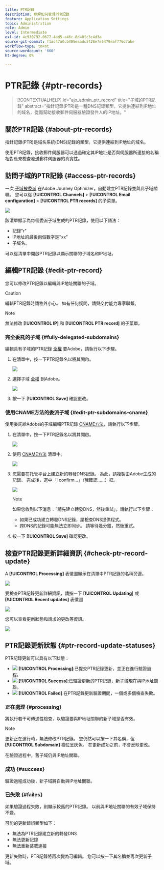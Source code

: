 ```yaml
---
title: PTR記錄
description: 瞭解如何管理PTR記錄
feature: Application Settings
topic: Administration
role: Admin
level: Intermediate
exl-id: 4c930792-0677-4ad5-a46c-8d40fc3c4d3a
source-git-commit: f1ac47a0cb405eaadc5428e7e5479eaf776d7abe
workflow-type: tm+mt
source-wordcount: '660'
ht-degree: 0%

---
```


# PTR記錄 {#ptr-records}

>[!CONTEXTUALHELP]
>id="ajo_admin_ptr_record"
>title="子域的PTR記錄"
>abstract="指針記錄(PTR)是一種DNS記錄類型，它提供連結到IP地址的域名，從而幫助接收郵件伺服器驗證發件人的IP地址。"

## 關於PTR記錄 {#about-ptr-records}

指針記錄(PTR)是域名系統(DNS)記錄的類型，它提供連結到IP地址的域名。

使用PTR記錄，接收郵件伺服器可以通過確定其IP地址是否與伺服器所連接的名稱相對應來檢查發送郵件伺服器的真實性。

## 訪問子域的PTR記錄 {#access-ptr-records}

一次 [子域被委派](delegate-subdomain.md) 在Adobe Journey Optimizer，自動建立PTR記錄並與此子域關聯。 您可以從 **[!UICONTROL Channels]** > **[!UICONTROL Email configuration]** > **[!UICONTROL PTR records]** 的子菜單。

![](assets/ptr-records.png)

該清單顯示為每個委派子域生成的PTR記錄，使用以下語法：

* 記錄&quot;r&quot;
* IP地址的最後兩個數字是&quot;xx&quot;
* 子域名。

可以從清單中開啟PTR記錄以顯示關聯的子域名和IP地址。

## 編輯PTR記錄 {#edit-ptr-record}

您可以修改PTR記錄以編輯與IP地址關聯的子域。

>[!CAUTION]
>
>編輯PTR記錄時請格外小心。 如有任何疑問，請與交付能力專家聯繫。<!--why?-->

>[!NOTE]
>
>無法修改 **[!UICONTROL IP]** 和 **[!UICONTROL PTR record]** 的子菜單。

### 完全委託的子域 {#fully-delegated-subdomains}

編輯具有子域的PTR記錄 [全權](delegate-subdomain.md#full-subdomain-delegation) 要Adobe，請執行以下步驟。

1. 在清單中，按一下PTR記錄名以將其開啟。

   ![](assets/ptr-record-select.png)

1. 選擇子域 [全權](delegate-subdomain.md#full-subdomain-delegation) 到Adobe。

   ![](assets/ptr-record-subdomain.png)

1. 按一下 **[!UICONTROL Save]** 確認更改。

### 使用CNAME方法的委派子域 {#edit-ptr-subdomains-cname}

使用委託給Adobe的子域編輯PTR記錄 [CNAME方法](delegate-subdomain.md#cname-subdomain-delegation)，請執行以下步驟。

1. 在清單中，按一下PTR記錄名以將其開啟。

   ![](assets/ptr-record-select-cname.png)

1. 使用 [CNAME方法](delegate-subdomain.md#cname-subdomain-delegation) 清單中。

   ![](assets/ptr-record-subdomain-cname.png)

1. 您需要在托管平台上建立新的轉發DNS記錄。 為此，請複製由Adobe生成的記錄。 完成後，選中「I confirm...」（我確認……）框。

   ![](assets/ptr-record-subdomain-confirm.png)

   >[!NOTE]
   >
   >如果您收到以下消息：「請先建立轉發DNS，然後重試」，請執行以下步驟：
   >   * 如果已成功建立轉發DNS記錄，請檢查DNS提供程式。
   >   * 跨DNS的記錄可能無法立即同步。 請等待幾分鐘，然後重試。


1. 按一下 **[!UICONTROL Save]** 確認更改。

## 檢查PTR記錄更新詳細資訊 {#check-ptr-record-update}

A **[!UICONTROL Processing]** 表徵圖顯示在清單中PTR記錄的名稱旁邊。

![](assets/ptr-record-updating.png)

要檢查PTR記錄更新詳細資訊，請按一下 **[!UICONTROL Updating]** 或 **[!UICONTROL Recent updates]** 表徵圖

![](assets/ptr-record-recent-update.png)

您可以查看更新狀態和請求的更改等資訊。

![](assets/ptr-record-updates.png)

## PTR記錄更新狀態 {#ptr-record-update-statuses}

PTR記錄更新可以具有以下狀態：

* ![](assets/do-not-localize/ptr-record-processing.png) **[!UICONTROL Processing]**:已提交PTR記錄更新，並正在進行驗證過程。
* ![](assets/do-not-localize/ptr-record-success.png) **[!UICONTROL Success]**:已驗證更新的PTR記錄，新子域現在與IP地址關聯。
* ![](assets/do-not-localize/ptr-record-failed.png) **[!UICONTROL Failed]**:在PTR記錄更新驗證期間，一個或多個檢查失敗。

### 正在處理 {#processing}

將執行若干可傳送性檢查，以驗證要與IP地址關聯的新子域是否有效。 <!--The processing time is around **48h-72h**, and can take up to **7-10 days**.-->

>[!NOTE]
>
>更新正在進行時，無法修改PTR記錄。 您仍然可以按一下其名稱，但 **[!UICONTROL Subdomain]** 欄位呈灰色。 在更新成功之前，不會反映更改。

在驗證過程中，舊子域仍與IP地址關聯。

### 成功 {#success}

驗證過程成功後，新子域將自動與IP地址關聯。

### 已失敗 {#failes}

如果驗證過程失敗，則顯示較舊的PTR記錄。 以前與IP地址關聯的有效子域保持不變。

可能的更新錯誤類型如下：
* 無法為PTR記錄建立新的轉發DNS
* 無法更新記錄
* 無法重新裝載連接

更新失敗時，PTR記錄將再次變為可編輯。 您可以按一下其名稱並再次更新子域。
